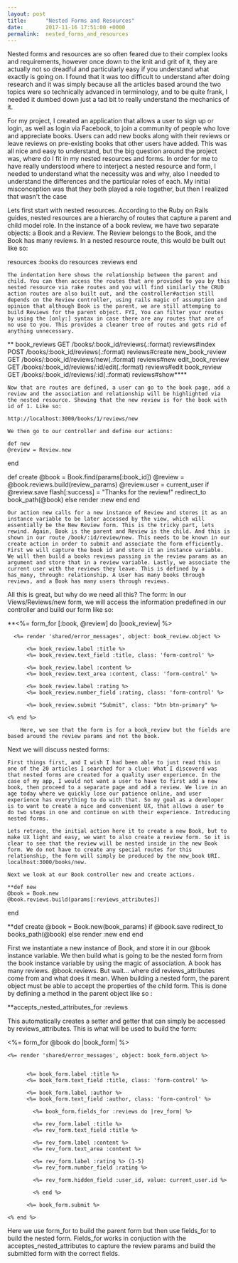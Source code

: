 ```yaml
---
layout: post
title:      "Nested Forms and Resources"
date:       2017-11-16 17:51:00 +0000
permalink:  nested_forms_and_resources
---
```


Nested forms and resources are so often feared due to their complex looks and requirements, however once down to the knit and grit of it, they are actually not so dreadful and particularly easy if you understand what exactly is going on. I found that it was too difficult to understand after doing research and it was simply because all the articles based around the two topics were so technically advanced in terminology, and to be quite frank, I needed it dumbed down just a tad bit to really understand the mechanics of it. 

For my project, I created an application that allows a user to sign up or login, as well as login via Facebook, to join a community of people who love and appreciate books. Users can add new books along with their reviews or leave reviews on pre-existing books that other users have added. This was all nice and easy to understand, but the big question around the project was, where do I fit in my nested resources and forms. In order for me to have really understood where to interject a nested resource and form, I needed to understand what the necessity was and why, also I needed to understand the differences and the particular roles of each. My initial misconception was that they both played a role together, but then I realized that wasn't the case


Lets first start with nested resources. According to the Ruby on Rails guides, nested resources are a hierarchy of routes that capture a parent and child model role. In the instance of a book review, we have two separate objects: a Book and a Review. The Review belongs to the Book, and the Book has many reviews. In a nested resource route, this would be built out like so: 

resources :books do
    resources :reviews
  end
	
	
	The indentation here shows the relationship between the parent and child. You can then access the routes that are provided to you by this nested resource via rake routes and you will find similarly the CRUD action routes are also built out, and the controller#action still depends on the Review controller, using rails magic of assumption and opinion that although Book is the parent, we are still attemping to build Reviews for the parent object. FYI, You can filter your routes by using the [only:] syntax in case there are any routes that are of no use to you. This provides a cleaner tree of routes and gets rid of anything unnecessary. 
	
**	book_reviews GET    /books/:book_id/reviews(.:format)          reviews#index
                       POST   /books/:book_id/reviews(.:format)          reviews#create
       new_book_review GET    /books/:book_id/reviews/new(.:format)      reviews#new
      edit_book_review GET    /books/:book_id/reviews/:id/edit(.:format) reviews#edit
           book_review GET    /books/:book_id/reviews/:id(.:format)      reviews#show****
					 
	Now that are routes are defined, a user can go to the book page, add a review and the association and relationship will be highlighted via the nested resource. Showing that the new review is for the book with id of 1. Like so: 
	
	http://localhost:3000/books/1/reviews/new
	
	We then go to our controller and define our actions:
	
	def new
    @review = Review.new
  end
	
  def create
    @book = Book.find(params[:book_id])
    @review = @book.reviews.build(review_params)
    @review.user = current_user
    if @review.save
     flash[:success] = "Thanks for the review!"
     redirect_to book_path(@book)
    else
     render :new
    end
  end
	
	Our action new calls for a new instance of Review and stores it as an instance variable to be later accessed by the view, which will essentially be the New Review form. This is the tricky part, lets rewind. Again, Book is the parent and Review is the child. And this is shown in our route /book/:id/review/new. This needs to be known in our create action in order to submit and associate the form efficiently. First we will capture the book id and store it an instance variable. We will then build a books reviews passing in the review params as an argument and store that in a review variable. Lastly, we associate the current user with the reviews they leave. This is defined by a has_many, through: relationship. A User has many books through reviews, and a Book has many users through reviews. 
	
All this is great, but why do we need all this? The form: 
In our Views/Reviews/new form, we will access the information predefined in our controller and build our form like so:

 **<%= form_for [:book, @review]  do |book_review| %>

      <%= render 'shared/error_messages', object: book_review.object %>

          <%= book_review.label :title %>
          <%= book_review.text_field :title, class: 'form-control' %>

          <%= book_review.label :content %>
          <%= book_review.text_area :content, class: 'form-control' %>

          <%= book_review.label :rating %>
          <%= book_review.number_field :rating, class: 'form-control' %>

          <%= book_review.submit "Submit", class: "btn btn-primary" %>

    <% end %>
		
		Here, we see that the form is for a book_review but the fields are based around the review params and not the book. 

	 
Next we will discuss nested forms: 				 	
	
	First things first, and I wish I had been able to just read this in one of the 20 articles I searched for a clue: What I discoverd was that nested forms are created for a quality user experience. In the case of my app, I would not want a user to have to first add a new book, then proceed to a separate page and add a review. We live in an age today where we quickly lose our patience online, and user experience has everything to do with that. So my goal as a developer is to want to create a nice and convenient UX, that allows a user to do two steps in one and continue on with their experience. Introducing nested forms. 
	
	Lets retrace, the initial action here it to create a new Book, but to make UX light and easy, we want to also create a review form. So it is clear to see that the review will be nested inside in the new Book form. We do not have to create any special routes for this relationship, the form will simply be produced by the new_book URI. localhost:3000/books/new. 
	
	Next we look at our Book controller new and create actions. 
	
	**def new
    @book = Book.new
    @book.reviews.build(params[:reviews_attributes])
  end

  **def create
    @book = Book.new(book_params)
    if @book.save
      redirect_to books_path(@book)
    else
      render :new
    end
  end

First we instantiate a new instance of Book, and store it in our @book instance variable. We then build what is going to be the nested form from the book instance variable by using the magic of association. A book has many reviews. @book.reviews. But wait... where did reviews_attributes come from and what does it mean. When building a nested form, the parent object must be able to accept the properties of the child form. This is done by defining a method in the parent object like so : 

**accepts_nested_attributes_for :reviews

This automatically creates a setter and getter that can simply be accessed by reviews_attributes. This is what will be used to build the form:

<%= form_for @book do |book_form| %>

    <%= render 'shared/error_messages', object: book_form.object %>


          <%= book_form.label :title %>
          <%= book_form.text_field :title, class: 'form-control' %>

          <%= book_form.label :author %>
          <%= book_form.text_field :author, class: 'form-control' %>

            <%= book_form.fields_for :reviews do |rev_form| %>

            <%= rev_form.label :title %>
            <%= rev_form.text_field :title %>

            <%= rev_form.label :content %>
            <%= rev_form.text_area :content %>

            <%= rev_form.label :rating %> (1-5)
            <%= rev_form.number_field :rating %>

            <%= rev_form.hidden_field :user_id, value: current_user.id %>

            <% end %>

          <%= book_form.submit %>

    <% end %>


Here we use form_for to build the parent form but then use fields_for to build the nested form. Fields_for works in conjuction with the acceptes_nested_attributes to capture the review params and build the submitted form with the correct fields. 

 




	
	
	
